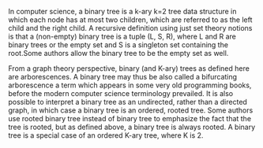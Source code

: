 In computer science, a binary tree is a k-ary k=2 tree data structure in which each node has at most two children, 
which are referred to as the left child and the right child. 
A recursive definition using just set theory notions is that a (non-empty) binary tree is a tuple (L, S, R), 
where L and R are binary trees or the empty set and S is a singleton set containing the root.Some authors allow 
the binary tree to be the empty set as well.

From a graph theory perspective, binary (and K-ary) trees as defined here are arborescences. 
A binary tree may thus be also called a bifurcating arborescence a term which appears in some very old programming books,
before the modern computer science terminology prevailed. It is also possible to interpret a binary tree as an undirected, 
rather than a directed graph, in which case a binary tree is an ordered, rooted tree.
Some authors use rooted binary tree instead of binary tree to emphasize the fact that the tree is rooted, 
but as defined above, a binary tree is always rooted. A binary tree is a special case of an ordered K-ary tree, where K is 2.
